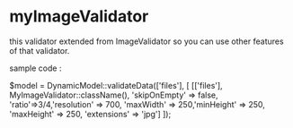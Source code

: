 # myImageValidator
this validator extended from ImageValidator so you can use other features of that validator.

sample code :

$model = DynamicModel::validateData(['files'], [
            [['files'], MyImageValidator::className(), 'skipOnEmpty' => false, 'ratio'=>3/4,'resolution' => 700, 'maxWidth' => 250,'minHeight' => 250, 'maxHeight' => 250, 'extensions' => 'jpg']
        ]);